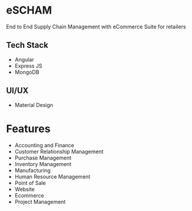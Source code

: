 # eSCHAM
End to End Supply Chain Management with eCommerce Suite for retailers

## Tech Stack
- Angular
- Express JS
- MongoDB

## UI/UX
- Material Design

# Features
- Accounting and Finance
- Customer Relationship Management
- Purchase Management
- Inventory Management
- Manufacturing
- Human Resource Management
- Point of Sale
- Website
- Ecommerce
- Project Management
